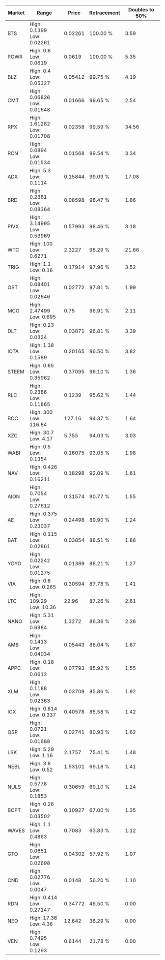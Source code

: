 | Market | Range | Price| Retracement | Doubles to 50% |
| --- | --- | --- | --- | --- |
| BTS | High: 0.1399<br />Low: 0.02261 | 0.02261 | 100.00 % | 3.59 |
| POWR | High: 0.6<br />Low: 0.0619 | 0.0619 | 100.00 % | 5.35 |
| BLZ | High: 0.4<br />Low: 0.05327 | 0.05412 | 99.75 % | 4.19 |
| CMT | High: 0.06826<br />Low: 0.01648 | 0.01666 | 99.65 % | 2.54 |
| RPX | High: 1.61282<br />Low: 0.01708 | 0.02358 | 99.59 % | 34.56 |
| RCN | High: 0.0894<br />Low: 0.01534 | 0.01568 | 99.54 % | 3.34 |
| ADX | High: 5.3<br />Low: 0.1114 | 0.15844 | 99.09 % | 17.08 |
| BRD | High: 0.2361<br />Low: 0.08364 | 0.08598 | 98.47 % | 1.86 |
| PIVX | High: 3.14995<br />Low: 0.53969 | 0.57993 | 98.46 % | 3.18 |
| WTC | High: 100<br />Low: 0.6271 | 2.3227 | 98.29 % | 21.66 |
| TRIG | High: 1.1<br />Low: 0.16 | 0.17914 | 97.96 % | 3.52 |
| OST | High: 0.08401<br />Low: 0.02646 | 0.02772 | 97.81 % | 1.99 |
| MCO | High: 2.47499<br />Low: 0.695 | 0.75 | 96.91 % | 2.11 |
| DLT | High: 0.23<br />Low: 0.0324 | 0.03871 | 96.81 % | 3.39 |
| IOTA | High: 1.38<br />Low: 0.1589 | 0.20165 | 96.50 % | 3.82 |
| STEEM | High: 0.65<br />Low: 0.35962 | 0.37095 | 96.10 % | 1.36 |
| RLC | High: 0.2386<br />Low: 0.11865 | 0.1239 | 95.62 % | 1.44 |
| BCC | High: 300<br />Low: 116.84 | 127.16 | 94.37 % | 1.64 |
| XZC | High: 30.7<br />Low: 4.17 | 5.755 | 94.03 % | 3.03 |
| WABI | High: 0.5<br />Low: 0.1354 | 0.16075 | 93.05 % | 1.98 |
| NAV | High: 0.426<br />Low: 0.16211 | 0.18298 | 92.09 % | 1.61 |
| AION | High: 0.7054<br />Low: 0.27612 | 0.31574 | 90.77 % | 1.55 |
| AE | High: 0.375<br />Low: 0.23037 | 0.24498 | 89.90 % | 1.24 |
| BAT | High: 0.115<br />Low: 0.02861 | 0.03854 | 88.51 % | 1.86 |
| YOYO | High: 0.02242<br />Low: 0.01275 | 0.01389 | 88.21 % | 1.27 |
| VIA | High: 0.6<br />Low: 0.265 | 0.30594 | 87.78 % | 1.41 |
| LTC | High: 109.29<br />Low: 10.36 | 22.96 | 87.26 % | 2.61 |
| NANO | High: 5.31<br />Low: 0.6984 | 1.3272 | 86.36 % | 2.26 |
| AMB | High: 0.1413<br />Low: 0.04034 | 0.05443 | 86.04 % | 1.67 |
| APPC | High: 0.18<br />Low: 0.0612 | 0.07793 | 85.92 % | 1.55 |
| XLM | High: 0.1188<br />Low: 0.02363 | 0.03709 | 85.86 % | 1.92 |
| ICX | High: 0.814<br />Low: 0.337 | 0.40578 | 85.58 % | 1.42 |
| QSP | High: 0.0721<br />Low: 0.01688 | 0.02741 | 80.93 % | 1.62 |
| LSK | High: 5.29<br />Low: 1.16 | 2.1757 | 75.41 % | 1.48 |
| NEBL | High: 3.8<br />Low: 0.52 | 1.53101 | 69.18 % | 1.41 |
| NULS | High: 0.5778<br />Low: 0.1853 | 0.30659 | 69.10 % | 1.24 |
| BCPT | High: 0.26<br />Low: 0.03502 | 0.10927 | 67.00 % | 1.35 |
| WAVES | High: 1.1<br />Low: 0.4863 | 0.7083 | 63.83 % | 1.12 |
| GTO | High: 0.0651<br />Low: 0.02698 | 0.04302 | 57.92 % | 1.07 |
| CND | High: 0.02776<br />Low: 0.0047 | 0.0148 | 56.20 % | 1.10 |
| RDN | High: 0.414<br />Low: 0.27147 | 0.34772 | 46.50 % | 0.00 |
| NEO | High: 17.36<br />Low: 4.36 | 12.642 | 36.29 % | 0.00 |
| VEN | High: 0.7495<br />Low: 0.1293 | 0.6144 | 21.78 % | 0.00 |
